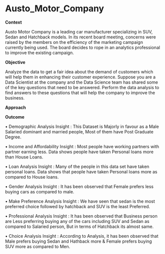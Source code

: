 # Austo_Motor_Company

**Context**

Austo Motor Company is a leading car manufacturer specializing in SUV, Sedan and Hatchback models. In its recent board meeting, concerns were raised by the members on the efficiency of the marketing campaign currently being used. The board decides to rope in an analytics professional to improve the existing campaign.

**Objective**

Analyze the data to get a fair idea about the demand of customers which will help them in enhancing their customer experience. Suppose you are a Data Scientist at the company and the Data Science team has shared some of the key questions that need to be answered. Perform the data analysis to find answers to these questions that will help the company to improve the business.

**Approach**

**Outcome**

•	Demographic Analysis
Insight : This Dataset is Majorly in favour as a Male Salaried dominant and married people, Most of them have Post Graduate Degree.

•	Income and Affordability
Insight : Most people have working partners with partner earning less. Data shows people have taken Personal loans more than House Loans.

•	Loan Analysis 
Insight : Many of the people in this data set have taken personal loans. Data shows that people have taken Personal loans more as compared to House loans.

•	Gender Analysis
Insight : It has been observed that Female prefers less buying cars as compared to male.

•	Make Preference Analysis
Insight : We have seen that sedan is the most preferred choice followed by hatchback and SUV is the least Preferred.

•	Professional Analysis
Insight : It has been observed that Business person are Less preferring buying any of the cars including SUV and Sedan as compared to Salaried person, But in terms of Hatchback its almost same.

•	Choice Analysis 
Insight : According to Analysis, it has been observed that Male prefers buying Sedan and Hathback more & Female prefers buying SUV more as compared to Men.


